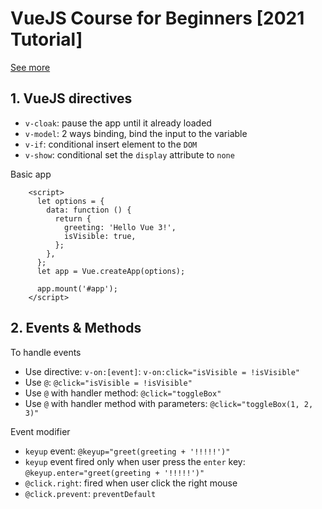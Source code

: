 # VueJS Course for Beginners [2021 Tutorial]

[See more](https://www.youtube.com/watch?v=FXpIoQ_rT_c&t=394s)

## 1. VueJS directives

- `v-cloak`: pause the app until it already loaded
- `v-model`: 2 ways binding, bind the input to the variable
- `v-if`: conditional insert element to the `DOM`
- `v-show`: conditional set the `display` attribute to `none`

Basic app

```vue
    <script>
      let options = {
        data: function () {
          return {
            greeting: 'Hello Vue 3!',
            isVisible: true,
          };
        },
      };
      let app = Vue.createApp(options);

      app.mount('#app');
    </script>
```

## 2. Events & Methods

To handle events

- Use directive: `v-on:[event]`: `v-on:click="isVisible = !isVisible"`
- Use `@`: `@click="isVisible = !isVisible"`
- Use `@` with handler method: `@click="toggleBox"`
- Use `@` with handler method with parameters: `@click="toggleBox(1, 2, 3)"`

Event modifier

- `keyup` event: `@keyup="greet(greeting + '!!!!!')"`
- `keyup` event fired only when user press the `enter` key: `@keyup.enter="greet(greeting + '!!!!!')"`
- `@click.right`: fired when user click the right mouse
- `@click.prevent`: `preventDefault`
